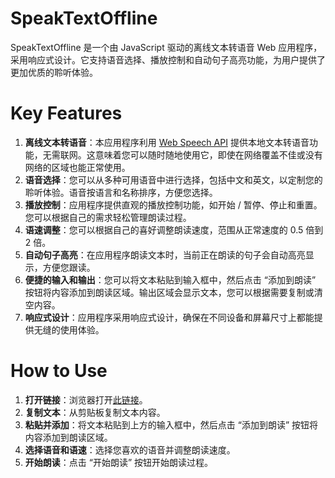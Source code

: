 # SpeakTextOffline
SpeakTextOffline 是一个由 JavaScript 驱动的离线文本转语音 Web 应用程序，采用响应式设计。它支持语音选择、播放控制和自动句子高亮功能，为用户提供了更加优质的聆听体验。

# Key Features

1. **离线文本转语音**：本应用程序利用 [Web Speech API](https://developer.mozilla.org/en-US/docs/Web/API/SpeechSynthesisUtterance) 提供本地文本转语音功能，无需联网。这意味着您可以随时随地使用它，即使在网络覆盖不佳或没有网络的区域也能正常使用。
2. **语音选择**：您可以从多种可用语音中进行选择，包括中文和英文，以定制您的聆听体验。语音按语言和名称排序，方便您选择。
3. **播放控制**：应用程序提供直观的播放控制功能，如开始 / 暂停、停止和重置。您可以根据自己的需求轻松管理朗读过程。
4. **语速调整**：您可以根据自己的喜好调整朗读速度，范围从正常速度的 0.5 倍到 2 倍。
5. **自动句子高亮**：在应用程序朗读文本时，当前正在朗读的句子会自动高亮显示，方便您跟读。
6. **便捷的输入和输出**：您可以将文本粘贴到输入框中，然后点击 “添加到朗读” 按钮将内容添加到朗读区域。输出区域会显示文本，您可以根据需要复制或清空内容。
7. **响应式设计**：应用程序采用响应式设计，确保在不同设备和屏幕尺寸上都能提供无缝的使用体验。

# How to Use

1. **打开链接**：浏览器打开[此链接](https://whyb.github.io/SpeakTextOffline/)。
2. **复制文本**：从剪贴板复制文本内容。
3. **粘贴并添加**：将文本粘贴到上方的输入框中，然后点击 “添加到朗读” 按钮将内容添加到朗读区域。
4. **选择语音和语速**：选择您喜欢的语音并调整朗读速度。
5. **开始朗读**：点击 “开始朗读” 按钮开始朗读过程。
